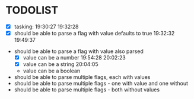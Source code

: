 # TODOLIST

- [x] tasking: 19:30:27 19:32:28
- [x] should be able to parse a flag with value defaults to true 19:32:32 19:49:37
- should be able to parse a flag with value also parsed
  - [x] value can be a number 19:54:28 20:02:23
  - [x] value can be a string 20:04:05
  - value can be a boolean
- should be able to parse multiple flags, each with values
- should be able to parse multiple flags - one with value and one without
- should be able to parse multiple flags - both without values
